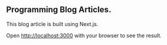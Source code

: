 ## Programming Blog Articles.

This blog article is built using Next.js.

Open [http://localhost:3000](http://localhost:3000) with your browser to see the result.
